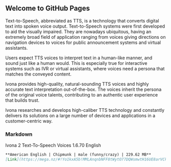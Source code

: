 ## Welcome to GitHub Pages

Text-to-Speech, abbreviated as TTS, is a technology that converts digital text into spoken voice output. Text-to-Speech systems were first developed to aid the visually impaired. They are nowadays ubiquitous, having an extremely broad field of application ranging from voices giving directions on navigation devices to voices for public announcement systems and virtual assistants.

Users expect TTS voices to interpret text in a human-like manner, and sound just like a human would. This is especially true for interactive systems such as IVR or virtual assistants, where voices need a persona that matches the conveyed content.

Ivona provides high-quality, natural-sounding TTS voices and highly accurate text interpretation out-of-the-box. The voices inherit the persona of the original voice talents, contributing to an authentic user experience that builds trust.

Ivona researches and develops high-caliber TTS technology and constantly delivers its solutions on a large number of devices and applications in a customer-centric way.

### Markdown

Ivona 2 Text-To-Speech Voices 1.6.70 English

```markdown
**American English | Chipmunk | male (funny/crazy) | 229.62 MB**
[Link](https://mega.nz/#!Yo1kxA5b!MMLAnqnbNFF8tWytO77DQWsmwtH16UE8arVCkiJk0lM)
```
